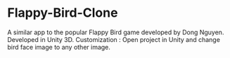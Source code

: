 # Flappy-Bird-Clone

A similar app to the popular Flappy Bird game developed by Dong Nguyen.  
Developed in Unity 3D.
Customization : Open project in Unity and change bird face image to any other image. 
